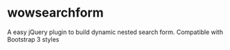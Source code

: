 wowsearchform
=============

A easy jQuery plugin to build dynamic nested search form. Compatible with Bootstrap 3 styles
